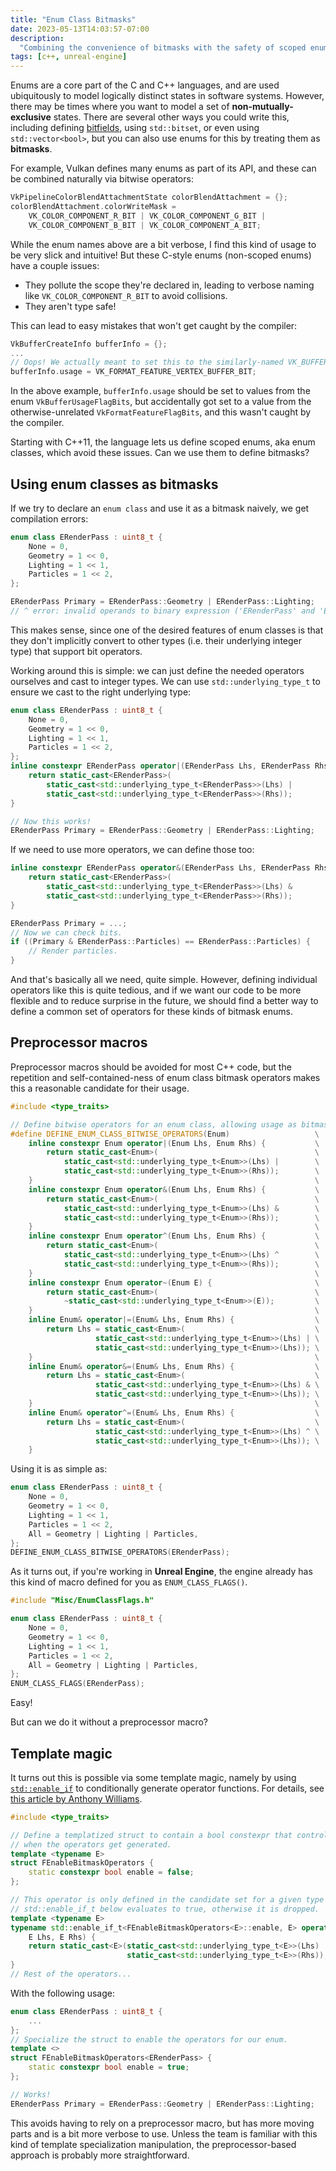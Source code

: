 ```yaml
---
title: "Enum Class Bitmasks"
date: 2023-05-13T14:03:57-07:00
description:
  "Combining the convenience of bitmasks with the safety of scoped enums."
tags: [c++, unreal-engine]
---
```


Enums are a core part of the C and C++ languages, and are used ubiquitously to
model logically distinct states in software systems. However, there may be times
where you want to model a set of **non-mutually-exclusive** states. There are
several other ways you could write this, including defining
[bitfields](https://en.wikipedia.org/wiki/Bit_field), using `std::bitset`, or
even using `std::vector<bool>`, but you can also use enums for this by treating
them as **bitmasks**.

For example, Vulkan defines many enums as part of its API, and these can be
combined naturally via bitwise operators:

```c++
VkPipelineColorBlendAttachmentState colorBlendAttachment = {};
colorBlendAttachment.colorWriteMask =
    VK_COLOR_COMPONENT_R_BIT | VK_COLOR_COMPONENT_G_BIT |
    VK_COLOR_COMPONENT_B_BIT | VK_COLOR_COMPONENT_A_BIT;
```

While the enum names above are a bit verbose, I find this kind of usage to be
very slick and intuitive! But these C-style enums (non-scoped enums) have a
couple issues:

- They pollute the scope they're declared in, leading to verbose naming like
  `VK_COLOR_COMPONENT_R_BIT` to avoid collisions.
- They aren't type safe!

This can lead to easy mistakes that won't get caught by the compiler:

```c++
VkBufferCreateInfo bufferInfo = {};
...
// Oops! We actually meant to set this to the similarly-named VK_BUFFER_USAGE_VERTEX_BUFFER_BIT.
bufferInfo.usage = VK_FORMAT_FEATURE_VERTEX_BUFFER_BIT;
```

In the above example, `bufferInfo.usage` should be set to values from the enum
`VkBufferUsageFlagBits`, but accidentally got set to a value from the
otherwise-unrelated `VkFormatFeatureFlagBits`, and this wasn't caught by the
compiler.

Starting with C++11, the language lets us define scoped enums, aka enum classes,
which avoid these issues. Can we use them to define bitmasks?

## Using enum classes as bitmasks

If we try to declare an `enum class` and use it as a bitmask naively, we get
compilation errors:

```c++
enum class ERenderPass : uint8_t {
    None = 0,
    Geometry = 1 << 0,
    Lighting = 1 << 1,
    Particles = 1 << 2,
};

ERenderPass Primary = ERenderPass::Geometry | ERenderPass::Lighting;
// ^ error: invalid operands to binary expression ('ERenderPass' and 'ERenderPass')
```

This makes sense, since one of the desired features of enum classes is that they
don't implicitly convert to other types (i.e. their underlying integer type)
that support bit operators.

Working around this is simple: we can just define the needed operators ourselves
and cast to integer types. We can use `std::underlying_type_t` to ensure we cast
to the right underlying type:

```c++
enum class ERenderPass : uint8_t {
    None = 0,
    Geometry = 1 << 0,
    Lighting = 1 << 1,
    Particles = 1 << 2,
};
inline constexpr ERenderPass operator|(ERenderPass Lhs, ERenderPass Rhs) {
    return static_cast<ERenderPass>(
        static_cast<std::underlying_type_t<ERenderPass>>(Lhs) |
        static_cast<std::underlying_type_t<ERenderPass>>(Rhs));
}

// Now this works!
ERenderPass Primary = ERenderPass::Geometry | ERenderPass::Lighting;
```

If we need to use more operators, we can define those too:

```c++
inline constexpr ERenderPass operator&(ERenderPass Lhs, ERenderPass Rhs) {
    return static_cast<ERenderPass>(
        static_cast<std::underlying_type_t<ERenderPass>>(Lhs) &
        static_cast<std::underlying_type_t<ERenderPass>>(Rhs));
}

ERenderPass Primary = ...;
// Now we can check bits.
if ((Primary & ERenderPass::Particles) == ERenderPass::Particles) {
    // Render particles.
}
```

And that's basically all we need, quite simple. However, defining individual
operators like this is quite tedious, and if we want our code to be more
flexible and to reduce surprise in the future, we should find a better way to
define a common set of operators for these kinds of bitmask enums.

## Preprocessor macros

Preprocessor macros should be avoided for most C++ code, but the repetition and
self-contained-ness of enum class bitmask operators makes this a reasonable
candidate for their usage.

```c++
#include <type_traits>

// Define bitwise operators for an enum class, allowing usage as bitmasks.
#define DEFINE_ENUM_CLASS_BITWISE_OPERATORS(Enum)                   \
    inline constexpr Enum operator|(Enum Lhs, Enum Rhs) {           \
        return static_cast<Enum>(                                   \
            static_cast<std::underlying_type_t<Enum>>(Lhs) |        \
            static_cast<std::underlying_type_t<Enum>>(Rhs));        \
    }                                                               \
    inline constexpr Enum operator&(Enum Lhs, Enum Rhs) {           \
        return static_cast<Enum>(                                   \
            static_cast<std::underlying_type_t<Enum>>(Lhs) &        \
            static_cast<std::underlying_type_t<Enum>>(Rhs));        \
    }                                                               \
    inline constexpr Enum operator^(Enum Lhs, Enum Rhs) {           \
        return static_cast<Enum>(                                   \
            static_cast<std::underlying_type_t<Enum>>(Lhs) ^        \
            static_cast<std::underlying_type_t<Enum>>(Rhs));        \
    }                                                               \
    inline constexpr Enum operator~(Enum E) {                       \
        return static_cast<Enum>(                                   \
            ~static_cast<std::underlying_type_t<Enum>>(E));         \
    }                                                               \
    inline Enum& operator|=(Enum& Lhs, Enum Rhs) {                  \
        return Lhs = static_cast<Enum>(                             \
                   static_cast<std::underlying_type_t<Enum>>(Lhs) | \
                   static_cast<std::underlying_type_t<Enum>>(Lhs)); \
    }                                                               \
    inline Enum& operator&=(Enum& Lhs, Enum Rhs) {                  \
        return Lhs = static_cast<Enum>(                             \
                   static_cast<std::underlying_type_t<Enum>>(Lhs) & \
                   static_cast<std::underlying_type_t<Enum>>(Lhs)); \
    }                                                               \
    inline Enum& operator^=(Enum& Lhs, Enum Rhs) {                  \
        return Lhs = static_cast<Enum>(                             \
                   static_cast<std::underlying_type_t<Enum>>(Lhs) ^ \
                   static_cast<std::underlying_type_t<Enum>>(Lhs)); \
    }
```

Using it is as simple as:

```c++
enum class ERenderPass : uint8_t {
    None = 0,
    Geometry = 1 << 0,
    Lighting = 1 << 1,
    Particles = 1 << 2,
    All = Geometry | Lighting | Particles,
};
DEFINE_ENUM_CLASS_BITWISE_OPERATORS(ERenderPass);
```

As it turns out, if you're working in **Unreal Engine**, the engine already has
this kind of macro defined for you as `ENUM_CLASS_FLAGS()`.

```c++
#include "Misc/EnumClassFlags.h"

enum class ERenderPass : uint8_t {
    None = 0,
    Geometry = 1 << 0,
    Lighting = 1 << 1,
    Particles = 1 << 2,
    All = Geometry | Lighting | Particles,
};
ENUM_CLASS_FLAGS(ERenderPass);
```

Easy!

But can we do it without a preprocessor macro?

## Template magic

It turns out this is possible via some template magic, namely by using
[`std::enable_if`](https://en.cppreference.com/w/cpp/types/enable_if) to
conditionally generate operator functions. For details, see
[this article by Anthony Williams](https://accu.org/journals/overload/24/132/williams_2228/).

```c++
#include <type_traits>

// Define a templatized struct to contain a bool constexpr that controls
// when the operators get generated.
template <typename E>
struct FEnableBitmaskOperators {
    static constexpr bool enable = false;
};

// This operator is only defined in the candidate set for a given type if the
// std::enable_if_t below evaluates to true, otherwise it is dropped.
template <typename E>
typename std::enable_if_t<FEnableBitmaskOperators<E>::enable, E> operator|(
    E Lhs, E Rhs) {
    return static_cast<E>(static_cast<std::underlying_type_t<E>>(Lhs) |
                          static_cast<std::underlying_type_t<E>>(Rhs));
}
// Rest of the operators...
```

With the following usage:

```c++
enum class ERenderPass : uint8_t {
    ...
};
// Specialize the struct to enable the operators for our enum.
template <>
struct FEnableBitmaskOperators<ERenderPass> {
    static constexpr bool enable = true;
};

// Works!
ERenderPass Primary = ERenderPass::Geometry | ERenderPass::Lighting;
```

This avoids having to rely on a preprocessor macro, but has more moving parts
and is a bit more verbose to use. Unless the team is familiar with this kind of
template specialization manipulation, the preprocessor-based approach is
probably more straightforward.
